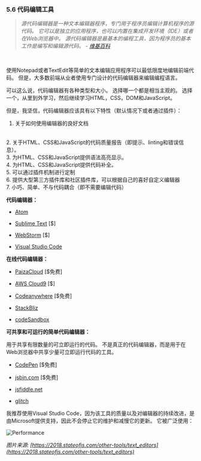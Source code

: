 <!-- 5.6 - Code Editing Tools -->
### 5.6 代码编辑工具

<!-- A source code editor is a text editor program designed specifically for editing source code of computer programs by programmers. It may be a standalone application or it may be built into an integrated development environment (IDE) or web browser. Source code editors are the most fundamental programming tool, as the fundamental job of programmers is to write and edit source code.
— Wikipedia -->
> *源代码编辑器是一种文本编辑器程序，专门用于程序员编辑计算机程序的源代码。 它可以是独立的应用程序，也可以内置在集成开发环境（IDE）或者在Web浏览器中。 源代码编辑器是最基本的编程工具，因为程序员的基本工作是编写和编辑源代码。 - [维基百科](https://en.wikipedia.org/wiki/Source_code_editor)*  
<br>

<!-- Front-end code can minimally be edited with a simple text editing application like Notepad or TextEdit. But, most front-end practitioners use a code editor specifically design for editing a programming language. -->
使用Notepad或者TextEdit等简单的文本编辑应用程序可以最低限度地编辑前端代码。 但是，大多数前端从业者使用专门设计的代码编辑器来编辑编程语言。

<!-- Code editors come in all sorts of types and size, so to speak. Selecting one is a rather subjective engagement. Choose one, learn it inside and out, then get on to learning HTML, CSS, DOM, and JavaScript. -->
可以这么说，代码编辑器有各种类型和大小。 选择哪一个都是相当主观的。 选择一个，从里到外学习，然后继续学习HTML，CSS，DOM和JavaScript。

<!-- However, I do strongly believe, minimally, a code editor should have the following qualities (by default or by way of plugins): -->
但是，我坚信，代码编辑器应该具有以下特性（默认情况下或者通过插件）：
<br>
<!-- 1. Good documentation on how to use the editor -->
1. 关于如何使用编辑器的良好文档  
<br>
<!-- 2. Report (i.e., hinting/linting/errors) on the code quality of HTML, CSS, and JavaScript. -->
2. 关于HTML、CSS和JavaScript的代码质量报告（即提示、linting和错误信息）。  
<br>
<!-- 3. Offer syntax highlighting for HTML, CSS, and JavaScript. -->
3. 为HTML、CSS和JavaScript提供语法高亮显示。  
<br>
<!-- 4. Offer code completion for HTML, CSS, and JavaScript. -->
4. 为HTML、CSS和JavaScript提供代码补全。  
<br>
<!-- 5. Be customizable by way of a plug-in architecture -->
5. 可以通过插件机制进行定制  
<br>
<!-- 6. Have available a large repository of third-party/community plug-ins that can be used to customize the editor to your liking -->
6. 提供大型第三方插件库和社区插件库，可以根据自己的喜好自定义编辑器  
<br>
<!-- 7. Be small, simple, and not coupled to the code (i.e., not required to edit the code) -->
7. 小巧、简单、不与代码耦合（即不需要编辑代码）  
<br>

<!-- Code Editors: -->
**代码编辑器：**

<!-- Atom -->
+ [Atom](https://atom.io/)

<!-- Sublime Text [$] -->
+ [Sublime Text](http://www.sublimetext.com/) [$]

<!-- WebStorm [$] -->
+ [WebStorm](https://www.jetbrains.com/webstorm/whatsnew/) [$]

<!-- Visual Studio Code -->
+ [Visual Studio Code](https://code.visualstudio.com/)

<!-- Online Code Editors: -->
**在线代码编辑器：**

<!-- PaizaCloud [free to $] -->
+ [PaizaCloud](https://paiza.cloud/) [$免费]

<!-- AWS Cloud9 [$] -->
+ [AWS Cloud9](https://aws.amazon.com/cloud9/) [$]

<!-- Codeanywhere [free to $] -->
+ [Codeanywhere](https://codeanywhere.com/) [$免费]

<!-- StackBliz -->
+ [StackBliz](https://stackblitz.com/)

<!-- codeSandbox -->
+ [codeSandbox](https://codesandbox.io/)

<!-- Shareable & Runnable Simple Code Editors: -->
**可共享和可运行的简单代码编辑器：**

<!-- Used to share limited amounts of immediately runnable code. Not a true code editor but a tool that can be used to share small amounts of immediately runnable code in a web browser. -->
用于共享有限数量的可立即运行的代码。 不是真正的代码编辑器，而是用于在Web浏览器中共享少量可立即运行代码的工具。

<!-- CodePen [free to $] -->
+ [CodePen](http://codepen.io/) [$免费]

<!-- jsbin.com [free to $] -->
+ [jsbin.com](http://jsbin.com/) [$免费]

<!-- jsfiddle.net -->
+ [jsfiddle.net](http://jsfiddle.net/)

<!-- glitch -->
+ [glitch](https://glitch.com/)

<!-- I recommending using Visual Studio Code because of the quality of the tool and the continuous improvements made to the editor that likely won't stop or slow due to the fact that Microsoft is behind the tool. It is widely used: -->
我推荐使用Visual Studio Code，因为该工具的质量以及对编辑器的持续改进，是由Microsoft提供支持，因此不会停止它的维护和减慢它的更新。 它被广泛使用：

![Performance](https://frontendmasters.com/books/front-end-handbook/2019/assets/images/vscode.png)

*图片来源: [https://2018.stateofjs.com/other-tools/text_editors](https://2018.stateofjs.com/other-tools/text_editors)*